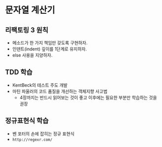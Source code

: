 # 문자열 계산기 

## 리팩토링 3 원칙
- 메소드가 한 가지 책임만 갖도록 구현하자.
- 인덴트(indent) 깊이를 1단계로 유지하자.
- else 사용을 지양하자.

## TDD 학습
- KentBeck의 테스트 주도 개발
- 마틴 파울러의 코드 품질을 개선하는 객체지향 사고법
  - 4장까지는 반드시 읽어보는 것이 좋고 이후에는 필요한 부분만 학습하는 것을 권장

## 정규표현식 학습
- 벤 포터의 손에 잡히는 정규 표현식
- `http://regexr.com/`
